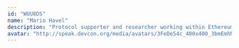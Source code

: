 ```yaml
---
id: "WUU8DS"
name: "Mario Havel"
description: "Protocol supporter and researcher working within Ethereum Foundation, co-founder of Bordel Hackerspace. Mario have been building and educating local communities in Bratislava, Prague and Barcelona, inspired many people to live crypto native and contribute to FOSS ecosystems."
avatar: "http://speak.devcon.org/media/avatars/3FeDe54c_400x400_3bmEmhN.jpg"
---
```

